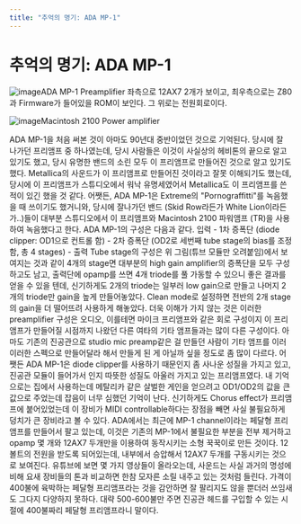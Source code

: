 ```yaml
---
title: "추억의 명기: ADA MP-1"
---
```

# 추억의 명기: ADA MP-1

![image](6e36f66bb606cbbcea6ef10165d4f9da.jpg)ADA MP-1 Preamplifier
좌측으로 12AX7 2개가 보이고, 최우측으로는 Z80과 Firmware가 들어있을 ROM이 보인다. 그 위로는 전원회로이다. 


![image](e5e509e891f494cfa7714413587ef0f3.jpg)Macintosh 2100 Power amplifier




ADA MP-1을 처음 써본 것이 아마도 90년대 중반이었던 것으로 기억된다. 당시에 잘 나가던 프리앰프 중 하나였는데, 당시 사람들은 이것이 사실상의 헤비톤의 끝으로 알고 있기도 했고, 당시 유명한 밴드의 소린 모두 이 프리앰프로 만들어진 것으로 알고 있기도 했다. Metallica의 사운드가 이 프리앰프로 만들어진 것이라고 잘못 이해되기도 했는데, 당시에 이 프리앰프가 스튜디오에서 워낙 유명세였어서 Metallica도 이 프리앰프를 쓴 적이 있긴 했을 것 같다.
어쨋든, ADA MP-1은 Extreme의 "Pornograffitti"를 녹음했을 때 쓰이기도 했거니와, 당시에 잘나가던 밴드 (Skid Row라든가 White Lion이라든가..)들이 대부분 스튜디오에서 이 프리앰프와 Macintosh 2100 파워앰프 (TR)을 사용하여 녹음했다고 한다. 
ADA MP-1의 구성은 다음과 같다.
입력 - 1차 증폭단 (diode clipper: OD1으로 컨트롤 함) - 2차 증폭단 (OD2로 세번째 tube stage의 bias를 조정함, 총 4 stages) - 출력
Tube stage의 구성은 위 그림(튜브 모듈만 오려붙임)에서 보여지는 것과 같이 4개의 stage면 대부분의 high gain amplifier의 증폭단을 모두 구성하고도 남고, 출력단에 opamp를 쓰면 4개 triode를 풀 가동할 수 있으니 좋은 결과를 얻을 수 있을 텐데, 신기하게도 2개의 triode는 일부러 low gain으로 만들고 나머지 2개의 triode만 gain을 높게 만들어놓았다. Clean mode로 설정하면 전반의 2개 stage의 gain을 더 떨어뜨려 사용하게 해놓았다.
더욱 이해가 가지 않는 것은 이러한 preamplifier 구성은 오디오, 이를테면 마이크 프리앰프와 같은 회로 구성이지 이 프리앰프가 만들어질 시점까지 나왔던 다른 여타의 기타 앰프들과는 많이 다른 구성이다. 아마도 기존의 진공관으로 studio mic preamp같은 걸 만들던 사람이 기타 앰프를 이러 이러한 스펙으로 만들어달라 해서 만들게 된 게 아닐까 싶을 정도로 좀 많이 다르다.
어쨋든 ADA MP-1은 diode clipper를 사용하기 때문인지 좀 사나운 성질을 가지고 있고, 진공관 모듈이 들어가서 인지 따뜻한 성질도 아울러 가지고 있는 프리앰프였다. 내 기억으로는 집에서 사용하는데 메탈리카 같은 살벌한 게인을 얻으려고 OD1/OD2의 값을 큰 값으로 주었는데 잡음이 너무 심했던 기억이 난다. 신기하게도 Chorus effect가 프리앰프에 붙어있었는데 이 장비가 MIDI controllable하다는 장점을 빼면 사실 불필요하게 덩치가 큰 장비라고 볼 수 있다.
ADA에서는 최근에 MP-1 channel이라는 페달형 프리앰프를 만들어서 팔고 있는데, 이것은 기존의 MP-1에서 불필요한 부분을 전부 제거하고 opamp 몇 개와 12AX7 두개만을 이용하여 동작시키는 소형 꾹꾹이로 만든 것이다. 12볼트의 전원을 받도록 되어있는데, 내부에서 승압해서 12AX7 두개를 구동시키는 것으로 보여진다. 유튜브에 보면 몇 가지 영상들이 올라오는데, 사운드는 사실 과거의 명성에 비해 요새 장비들의 톤과 비교하면 한참 모자른 소릴 내주고 있는 것처럼 들린다.
가격이 400불에 육박하는 페달형 프리앰프라는 것을 감안하면 잘 팔리지도 않을 뿐더러 쓰임새도 그다지 다양하지 못하다. 대략 500-600불만 주면 진공관 헤드를 구입할 수 있는 시절에 400불짜리 페달형 프리앰프라니 말이다.





